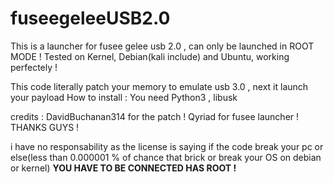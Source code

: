 # fuseegeleeUSB2.0
This is a launcher for fusee gelee usb 2.0 , can only be launched in ROOT MODE ! Tested on Kernel, Debian(kali include) and Ubuntu, working perfectely !

This code literally patch your memory to emulate usb 3.0 , next it launch your payload
How to install : You need Python3 , libusk

credits : 
DavidBuchanan314 for the patch ! 
Qyriad for fusee launcher !
THANKS GUYS !

i have no responsability as the license is saying if the code break your pc or else(less than 0.000001 % of chance that brick or break your OS on debian or kernel)
**YOU HAVE TO BE CONNECTED HAS ROOT !**
